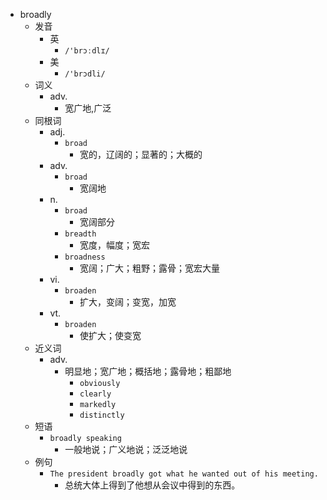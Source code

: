 - broadly
  - 发音
    - 英
      - `/'brɔːdlɪ/`
    - 美
      - `/'brɔdli/`
  - 词义
    - adv.
      - 宽广地,广泛
  - 同根词
    - adj.
      - `broad`
        - 宽的，辽阔的；显著的；大概的
    - adv.
      - `broad`
        - 宽阔地
    - n.
      - `broad`
        - 宽阔部分
      - `breadth`
        - 宽度，幅度；宽宏
      - `broadness`
        - 宽阔；广大；粗野；露骨；宽宏大量
    - vi.
      - `broaden`
        - 扩大，变阔；变宽，加宽
    - vt.
      - `broaden`
        - 使扩大；使变宽
  - 近义词
    - adv.
      - 明显地；宽广地；概括地；露骨地；粗鄙地
        - `obviously`
        - `clearly`
        - `markedly`
        - `distinctly`
  - 短语
    - `broadly speaking`
      - 一般地说；广义地说；泛泛地说 
  - 例句
    - `The president broadly got what he wanted out of his meeting.`
      - 总统大体上得到了他想从会议中得到的东西。

